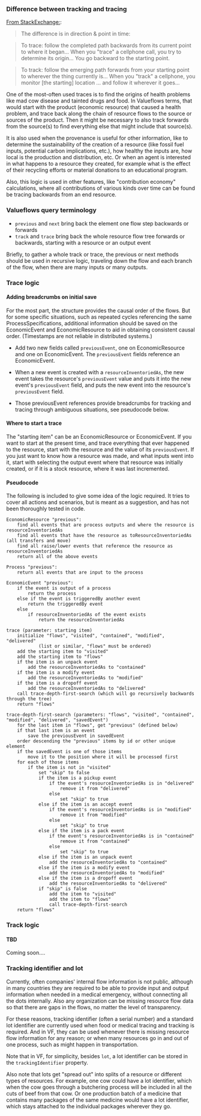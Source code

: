 ### Difference between tracking and tracing

[From StackExchange:](http://ell.stackexchange.com/questions/34391/difference-between-track-and-trace):

> The difference is in direction & point in time:

> To trace: follow the completed path backwards from its current point to where it began... When you "trace" a cellphone call, you try to determine its origin... You go backward to the starting point.

> To track: follow the emerging path forwards from your starting point to wherever the thing currently is... When you "track" a cellphone, you monitor [the starting] location ... and follow it wherever it goes...

One of the most-often used traces is to find the origins of health problems like mad cow disease and tainted drugs and food. In Valueflows terms, that would start with the product (economic resource) that caused a health problem, and trace back along the chain of resource flows to the source or sources of the product.  Then it might be necessary to also track forwards from the source(s) to find everything else that might include that source(s).

It is also used when the provenance is useful for other information, like to determine the sustainability of the creation of a resource (like fossil fuel inputs, potential carbon implications, etc.), how healthy the inputs are, how local is the production and distribution, etc.  Or when an agent is interested in what happens to a resource they created, for example what is the effect of their recycling efforts or material donations to an educational program.

Also, this logic is used in other features, like "contribution economy" calculations, where all contributions of various kinds over time can be found be tracing backwards from an end resource.

### Valueflows query terminology

* `previous` and `next` bring back the element one flow step backwards or forwards
* `track` and `trace` bring back the whole resource flow tree forwards or backwards, starting with a resource or an output event

Briefly, to gather a whole track or trace, the previous or next methods should be used in recursive logic, traveling down the flow and each branch of the flow, when there are many inputs or many outputs.

### Trace logic

#### Adding breadcrumbs on initial save

For the most part, the structure provides the causal order of the flows.  But for some specific situations, such as repeated cycles referencing the same ProcessSpecifications, additional information should be saved on the EconomicEvent and EconomicResource to aid in obtaining consistent causal order. (Timestamps are not reliable in distributed systems.)

* Add two new fields called `previousEvent`, one on EconomicResource and one on EconomicEvent.  The `previousEvent` fields reference an EconomicEvent.

* When a new event is created with a `resourceInventoriedAs`, the new event takes the resource's `previousEvent` value and puts it into the new event's `previousEvent` field, and puts the new event into the resource's `previousEvent` field.

* Those previousEvent references provide breadcrumbs for tracking and tracing through ambiguous situations, see pseudocode below.

#### Where to start a trace

The "starting item" can be an EconomicResource or EconomicEvent.  If you want to start at the present time, and trace everything that ever happened to the resource, start with the resource and the value of its `previousEvent`.  If you just want to know how a resource was made, and what inputs went into it, start with selecting the output event where that resource was initially created, or if it is a stock resource, where it was last incremented. 

#### Pseudocode

The following is included to give some idea of the logic required.  It tries to cover all actions and scenarios, but is meant as a suggestion, and has not been thoroughly tested in code.

```
EconomicResource "previous":
    find all events that are process outputs and where the resource is resourceInventoriedAs
    find all events that have the resource as toResourceInventoriedAs (all transfers and move)
    find all raise/lower events that reference the resource as resourceInventoriedAs
    return all of the above events
    
Process "previous":
    return all events that are input to the process
    
EconomicEvent "previous":
    if the event is output of a process
        return the process
    else if the event is triggeredBy another event
        return the triggeredBy event
    else
        if resourceInventoriedAs of the event exists
            return the resourceInventoriedAs
```

```
trace (parameter: starting item)
    initialize "flows", "visited", "contained", "modified", "delivered" 
            (list or similar, "flows" must be ordered)
    add the starting item to "visited"
    add the starting item to "flows"
    if the item is an unpack event
        add the resourceInventoriedAs to "contained"
    if the item is a modify event
        add the resourceInventoriedAs to "modified"
    if the item is a dropoff event
        add the resourceInventoriedAs to "delivered"
    call trace-depth-first-search (which will go recursively backwards through the tree)
    return "flows"

trace-depth-first-search (parameters: "flows", "visited", "contained", "modified", "delivered", "savedEvent")
    for the last item in "flows", get "previous" (defined below)
    if that last item is an event
        save the previousEvent in savedEvent
    order descending the "previous" items by id or other unique element
    if the savedEvent is one of those items
        move it to the position where it will be processed first
    for each of those items
        if the item is not in "visited"
            set "skip" to false
            if the item is a pickup event
                if the event's resourceInventoriedAs is in "delivered"
                    remove it from "delivered"
                else 
                    set "skip" to true
            else if the item is an accept event
                if the event's resourceInventoriedAs is in "modified"
                    remove it from "modified"
                else 
                    set "skip" to true
            else if the item is a pack event
                if the event's resourceInventoriedAs is in "contained"
                    remove it from "contained"
                else 
                    set "skip" to true
            else if the item is an unpack event
                add the resourceInventoriedAs to "contained"
            else if the item is a modify event
                add the resourceInventoriedAs to "modified"
            else if the item is a dropoff event
                add the resourceInventoriedAs to "delivered"
            if "skip" is false
                add the item to "visited"
                add the item to "flows"
                call trace-depth-first-search
    return "flows"
```

### Track logic

#### TBD

Coming soon....


### Tracking identifier and lot

Currently, often companies' internal flow information is not public, although in many countries they are required to be able to provide input and output information when needed in a medical emergency, without connecting all the dots internally.  Also any organization can be missing resource flow data so that there are gaps in the flows, no matter the level of transparency.

For these reasons, tracking identifier (often a serial number) and a standard lot identifier are currently used when food or medical tracing and tracking is required.  And in VF, they can be used whenever there is missing resource flow information for any reason; or when many resources go in and out of one process, such as might happen in transportation.

Note that in VF, for simplicity, besides `lot`, a lot identifier can be stored in the `trackingIdentifier` property.

Also note that lots get "spread out" into splits of a resource or different types of resources.  For example, one cow could have a lot identifier, which when the cow goes through a butchering process will be included in all the cuts of beef from that cow.  Or one production batch of a medicine that contains many packages of the same medicine would have a lot identifier, which stays attached to the individual packages wherever they go.
